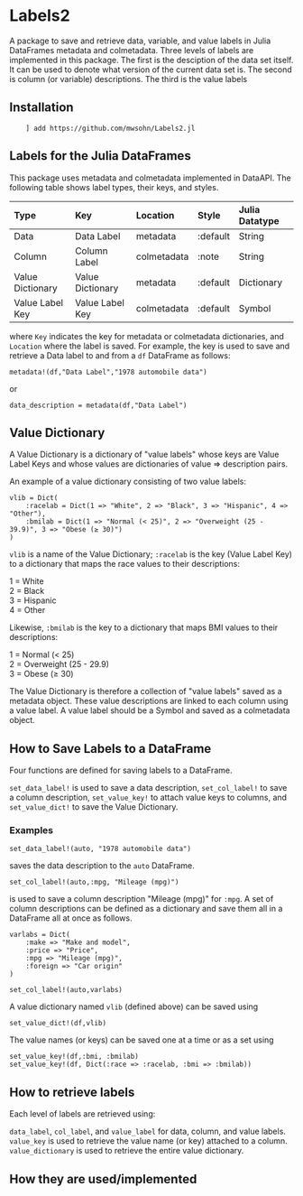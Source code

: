 # Labels2

A package to save and retrieve data, variable, and value labels in Julia DataFrames metadata and colmetadata.
Three levels of labels are implemented in this package. The first is the desciption of the data set itself.
It can be used to denote what version of the current data set is. The second is column (or variable) descriptions. 
The third is the value labels

## Installation

```
    ] add https://github.com/mwsohn/Labels2.jl
```

## Labels for the Julia DataFrames

This package uses metadata and colmetadata implemented in DataAPI. The following table shows label types,
their keys, and styles.

| Type             | Key              | Location     | Style     | Julia Datatype |
| :--------------- | :--------------- | :----------- | :-------- | :------------- |
| Data             | Data Label       | metadata     | :default  | String         |
| Column           | Column Label     | colmetadata  | :note     | String         |
| Value Dictionary | Value Dictionary | metadata     | :default  | Dictionary     |
| Value Label Key  | Value Label Key  | colmetadata  | :default  | Symbol         |

where `Key` indicates the key for metadata or colmetadata dictionaries, and
`Location` where the label is saved. For example,
the key is used to save and retrieve a Data label to and from a `df` DataFrame as follows:

```
metadata!(df,"Data Label","1978 automobile data")
```

or 

```
data_description = metadata(df,"Data Label")
```

## Value Dictionary

A Value Dictionary is a dictionary of "value labels" whose keys are Value Label Keys and whose values
are dictionaries of value => description pairs.  

An example of a value dictionary consisting of two value labels:

```
vlib = Dict(
    :racelab = Dict(1 => "White", 2 => "Black", 3 => "Hispanic", 4 => "Other"),
    :bmilab = Dict(1 => "Normal (< 25)", 2 => "Overweight (25 - 39.9)", 3 => "Obese (≥ 30)")
)
```

`vlib` is a name of the Value Dictionary; `:racelab` is the key (Value Label Key) to a dictionary that maps
the race values to their descriptions:

1 = White\
2 = Black\
3 = Hispanic\
4 = Other

Likewise, `:bmilab` is the key to a dictionary that maps BMI values to their descriptions:

1 = Normal (< 25)\
2 = Overweight (25 - 29.9)\
3 = Obese (≥ 30)

The Value Dictionary is therefore a collection of "value labels" saved as a metadata
object. These value descriptions are linked to each column using a value label. A value label
should be a Symbol and saved as a colmetadata object.

## How to Save Labels to a DataFrame

Four functions are defined for saving labels to a DataFrame. 

`set_data_label!` is used to save a data description, `set_col_label!` 
to save a column description, `set_value_key!` to attach value keys to
columns, and `set_value_dict!` to save the Value Dictionary. 

### Examples

```
set_data_label!(auto, "1978 automobile data")
```

saves the data description to the `auto` DataFrame.


```
set_col_label!(auto,:mpg, "Mileage (mpg)")
```

is used to save a column description "Mileage (mpg)" for `:mpg`.
A set of column descriptions can be defined as a dictionary and
save them all in a DataFrame all at once as follows.

```
varlabs = Dict(
    :make => "Make and model",
    :price => "Price",
    :mpg => "Mileage (mpg)",
    :foreign => "Car origin"
)

set_col_label!(auto,varlabs)
```

A value dictionary named `vlib` (defined above) can be saved using

```
set_value_dict!(df,vlib)
```

The value names (or keys) can be saved one at a time or as a set using

```
set_value_key!(df,:bmi, :bmilab)
set_value_key!(df, Dict(:race => :racelab, :bmi => :bmilab))
```

## How to retrieve labels

Each level of labels are retrieved using:

`data_label`, `col_label`, and `value_label` for data, column, and value labels.
`value_key` is used to retrieve the value name (or key) attached to a column.
`value_dictionary` is used to retrieve the entire value dictionary.

## How they are used/implemented











